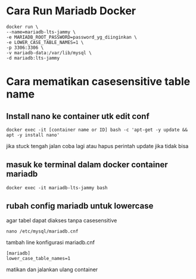 # Cara Run Mariadb Docker
```
docker run \
--name=mariadb-lts-jammy \
-e MARIADB_ROOT_PASSWORD=password_yg_diinginkan \
-e LOWER_CASE_TABLE_NAMES=1 \
-p 3306:3306 \
-v mariadb-data:/var/lib/mysql \
-d mariadb:lts-jammy
```

# Cara mematikan casesensitive table name
## Install nano ke container utk edit conf
```
docker exec -it [container name or ID] bash -c 'apt-get -y update && apt -y install nano'
```
jika stuck tengah jalan coba lagi atau hapus perintah update jika tidak bisa

## masuk ke terminal dalam docker container mariadb
```
docker exec -it mariadb-lts-jammy bash
```

## rubah config mariadb untuk lowercase
agar tabel dapat diakses tanpa casesensitive
```
nano /etc/mysql/mariadb.cnf
```
tambah line konfigurasi mariadb.cnf
```
[mariadb]
lower_case_table_names=1
```
matikan dan jalankan ulang container

